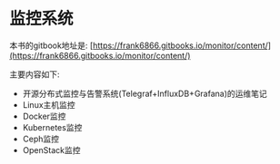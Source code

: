 # 监控系统

本书的gitbook地址是: [https://frank6866.gitbooks.io/monitor/content/](https://frank6866.gitbooks.io/monitor/content/)

主要内容如下:

* 开源分布式监控与告警系统(Telegraf+InfluxDB+Grafana)的运维笔记
* Linux主机监控
* Docker监控
* Kubernetes监控
* Ceph监控
* OpenStack监控


